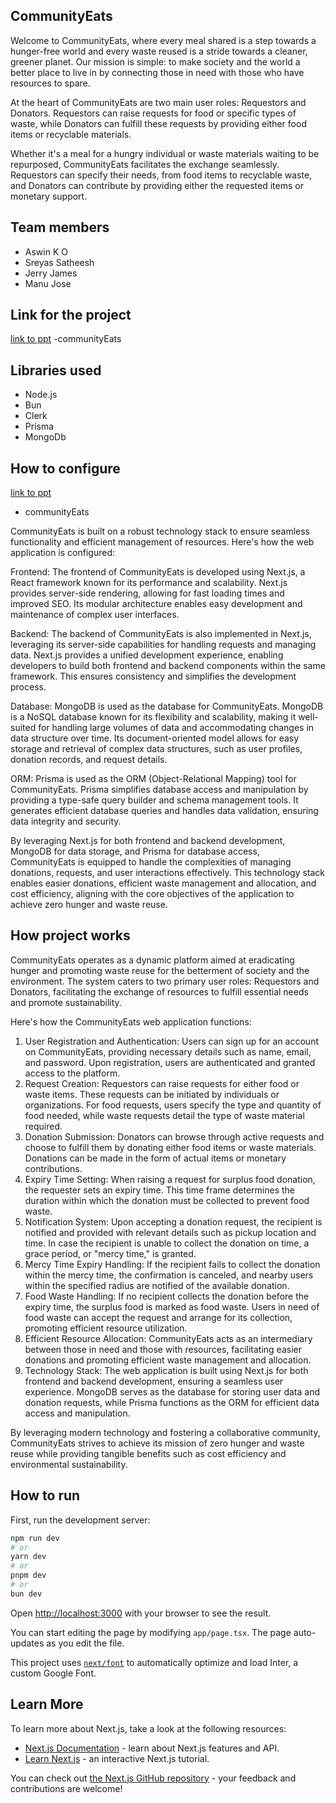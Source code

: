 ## CommunityEats
Welcome to CommunityEats, where every meal shared is a step towards a hunger-free world and every waste reused is a stride towards a cleaner, greener planet. Our mission is simple: to make society and the world a better place to live in by connecting those in need with those who have resources to spare.

At the heart of CommunityEats are two main user roles: Requestors and Donators. Requestors can raise requests for food or specific types of waste, while Donators can fulfill these requests by providing either food items or recyclable materials.

Whether it's a meal for a hungry individual or waste materials waiting to be repurposed, CommunityEats facilitates the exchange seamlessly. Requestors can specify their needs, from food items to recyclable waste, and Donators can contribute by providing either the requested items or monetary support.


## Team members

- Aswin K O
- Sreyas Satheesh
- Jerry James
- Manu Jose

## Link for the project


[link to ppt](./docs/Waste%20Control%20and%20food%20donation%20application.pptx)
-communityEats

## Libraries used
- Node.js
- Bun
- Clerk
- Prisma
- MongoDb

## How to configure

[link to ppt](ppt-link)

- communityEats

CommunityEats is built on a robust technology stack to ensure seamless functionality and efficient management of resources. Here's how the web application is configured:

Frontend: The frontend of CommunityEats is developed using Next.js, a React framework known for its performance and scalability. Next.js provides server-side rendering, allowing for fast loading times and improved SEO. Its modular architecture enables easy development and maintenance of complex user interfaces.

Backend: The backend of CommunityEats is also implemented in Next.js, leveraging its server-side capabilities for handling requests and managing data. Next.js provides a unified development experience, enabling developers to build both frontend and backend components within the same framework. This ensures consistency and simplifies the development process.

Database: MongoDB is used as the database for CommunityEats. MongoDB is a NoSQL database known for its flexibility and scalability, making it well-suited for handling large volumes of data and accommodating changes in data structure over time. Its document-oriented model allows for easy storage and retrieval of complex data structures, such as user profiles, donation records, and request details.

ORM: Prisma is used as the ORM (Object-Relational Mapping) tool for CommunityEats. Prisma simplifies database access and manipulation by providing a type-safe query builder and schema management tools. It generates efficient database queries and handles data validation, ensuring data integrity and security.

By leveraging Next.js for both frontend and backend development, MongoDB for data storage, and Prisma for database access, CommunityEats is equipped to handle the complexities of managing donations, requests, and user interactions effectively. This technology stack enables easier donations, efficient waste management and allocation, and cost efficiency, aligning with the core objectives of the application to achieve zero hunger and waste reuse.

## How project works

CommunityEats operates as a dynamic platform aimed at eradicating hunger and promoting waste reuse for the betterment of society and the environment. The system caters to two primary user roles: Requestors and Donators, facilitating the exchange of resources to fulfill essential needs and promote sustainability.

Here's how the CommunityEats web application functions:

1. User Registration and Authentication: Users can sign up for an account on CommunityEats, providing necessary details such as name, email, and password. Upon registration, users are authenticated and granted access to the platform.
2. Request Creation: Requestors can raise requests for either food or waste items. These requests can be initiated by individuals or organizations. For food requests, users specify the type and quantity of food needed, while waste requests detail the type of waste material required.
3. Donation Submission: Donators can browse through active requests and choose to fulfill them by donating either food items or waste materials. Donations can be made in the form of actual items or monetary contributions.
4. Expiry Time Setting: When raising a request for surplus food donation, the requester sets an expiry time. This time frame determines the duration within which the donation must be collected to prevent food waste.
5. Notification System: Upon accepting a donation request, the recipient is notified and provided with relevant details such as pickup location and time. In case the recipient is unable to collect the donation on time, a grace period, or "mercy time," is granted.
6. Mercy Time Expiry Handling: If the recipient fails to collect the donation within the mercy time, the confirmation is canceled, and nearby users within the specified radius are notified of the available donation.
7. Food Waste Handling: If no recipient collects the donation before the expiry time, the surplus food is marked as food waste. Users in need of food waste can accept the request and arrange for its collection, promoting efficient resource utilization.
8. Efficient Resource Allocation: CommunityEats acts as an intermediary between those in need and those with resources, facilitating easier donations and promoting efficient waste management and allocation.
9. Technology Stack: The web application is built using Next.js for both frontend and backend development, ensuring a seamless user experience. MongoDB serves as the database for storing user data and donation requests, while Prisma functions as the ORM for efficient data access and manipulation.

By leveraging modern technology and fostering a collaborative community, CommunityEats strives to achieve its mission of zero hunger and waste reuse while providing tangible benefits such as cost efficiency and environmental sustainability.

## How to run

First, run the development server:

```bash
npm run dev
# or
yarn dev
# or
pnpm dev
# or
bun dev
```

Open [http://localhost:3000](http://localhost:3000) with your browser to see the result.

You can start editing the page by modifying `app/page.tsx`. The page auto-updates as you edit the file.

This project uses [`next/font`](https://nextjs.org/docs/basic-features/font-optimization) to automatically optimize and load Inter, a custom Google Font.

## Learn More

To learn more about Next.js, take a look at the following resources:

- [Next.js Documentation](https://nextjs.org/docs) - learn about Next.js features and API.
- [Learn Next.js](https://nextjs.org/learn) - an interactive Next.js tutorial.

You can check out [the Next.js GitHub repository](https://github.com/vercel/next.js/) - your feedback and contributions are welcome!